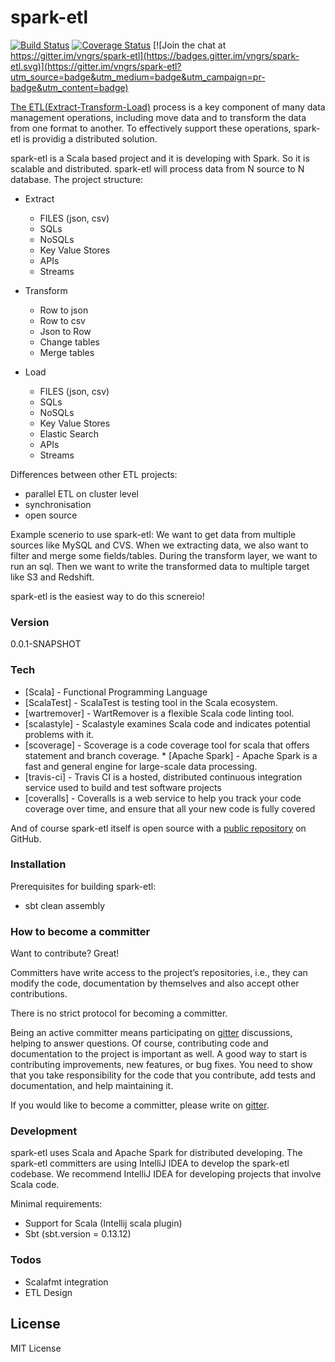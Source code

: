 # spark-etl

[![Build Status](https://travis-ci.org/vngrs/spark-etl.svg?branch=master)](https://travis-ci.org/vngrs/spark-etl)
[![Coverage Status](https://coveralls.io/repos/github/vngrs/spark-etl/badge.svg?branch=master)](https://coveralls.io/github/vngrs/spark-etl?branch=master)
[![Join the chat at https://gitter.im/vngrs/spark-etl](https://badges.gitter.im/vngrs/spark-etl.svg)](https://gitter.im/vngrs/spark-etl?utm_source=badge&utm_medium=badge&utm_campaign=pr-badge&utm_content=badge)

[The ETL(Extract-Transform-Load)] process is a key component of many data management operations, including move data and to transform the data from one format to another. To effectively support these operations, spark-etl is providig a distributed solution.

spark-etl is a Scala based project and it is developing with Spark. So it is scalable and distributed. spark-etl will process data from N source to N database.
The project structure:
- Extract
  - FILES (json, csv)
  - SQLs
  - NoSQLs
  - Key Value Stores
  - APIs
  - Streams

- Transform
  - Row to json
  - Row to csv
  - Json to Row
  - Change tables
  - Merge tables

- Load
  - FILES (json, csv)
  - SQLs
  - NoSQLs
  - Key Value Stores
  - Elastic Search
  - APIs
  - Streams

Differences between other ETL projects:
  - parallel ETL on cluster level
  - synchronisation
  - open source

Example scenerio to use spark-etl:
We want to get data from multiple sources like MySQL and CVS. When we extracting data, we also want to filter and merge some fields/tables. During the transform layer, we want to run an sql. Then we want to write the transformed data to multiple target like S3 and Redshift.

spark-etl is the easiest way to do this scnereio!

### Version
0.0.1-SNAPSHOT

### Tech
* [Scala] - Functional Programming Language
* [ScalaTest] - ScalaTest is testing tool in the Scala ecosystem.
* [wartremover] - WartRemover is a flexible Scala code linting tool.
* [scalastyle] - Scalastyle examines Scala code and indicates potential problems with it.
* [scoverage] - Scoverage is a code coverage tool for scala that offers statement and branch coverage. * [Apache Spark] - Apache Spark is a fast and general engine for large-scale data processing.
* [travis-ci] - Travis CI is a hosted, distributed continuous integration service used to build and test software projects
* [coveralls] - Coveralls is a web service to help you track your code coverage over time, and ensure that all your new code is fully covered

And of course spark-etl itself is open source with a [public repository][etl]
 on GitHub.

### Installation

Prerequisites for building spark-etl:

- sbt clean assembly

### How to become a committer

Want to contribute? Great!

Committers have write access to the project’s repositories, i.e., they can modify the code, documentation by themselves and also accept other contributions.

There is no strict protocol for becoming a committer.

Being an active committer means participating on [gitter] discussions, helping to answer questions.
Of course, contributing code and documentation to the project is important as well. A good way to start is contributing improvements, new features, or bug fixes. You need to show that you take responsibility for the code that you contribute, add tests and documentation, and help maintaining it.

If you would like to become a committer, please write on [gitter].

### Development

spark-etl uses Scala and Apache Spark for distributed developing.
The spark-etl committers are using IntelliJ IDEA to develop the spark-etl codebase. We recommend IntelliJ IDEA for developing projects that involve Scala code.

Minimal requirements:

- Support for Scala (Intellij scala plugin)
- Sbt (sbt.version = 0.13.12)

### Todos

 - Scalafmt integration
 - ETL Design

License
----

MIT License

   [etl]: <https://github.com/vngrs/spark-etl>
   [The ETL(Extract-Transform-Load)]: <https://en.wikipedia.org/wiki/Extract,_transform,_load>
   [gitter]: https://gitter.im/vngrs/spark-etl?utm_source=badge&utm_medium=badge&utm_campaign=pr-badge&utm_content=badge
